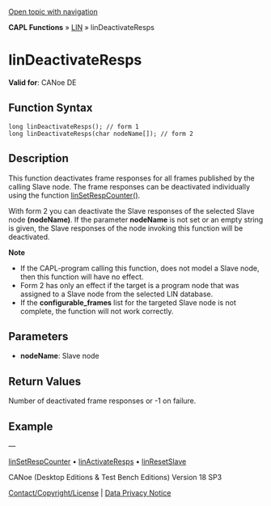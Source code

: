 [Open topic with navigation](../../../../../CANoeDEFamily.htm#Topics/CAPLFunctions/LIN/Functions/CAPLfunctionLINDeactivateResps.md)

**CAPL Functions** » [LIN](../CAPLfunctionsLINOverview.md) » linDeactivateResps

# linDeactivateResps

**Valid for**: CANoe DE

## Function Syntax

```plaintext
long linDeactivateResps(); // form 1
long linDeactivateResps(char nodeName[]); // form 2
```

## Description

This function deactivates frame responses for all frames published by the calling Slave node. The frame responses can be deactivated individually using the function [linSetRespCounter()](CAPLfunctionLINSetRespCounter.md).

With form 2 you can deactivate the Slave responses of the selected Slave node **(nodeName)**. If the parameter **nodeName** is not set or an empty string is given, the Slave responses of the node invoking this function will be deactivated.

**Note**

- If the CAPL-program calling this function, does not model a Slave node, then this function will have no effect.
- Form 2 has only an effect if the target is a program node that was assigned to a Slave node from the selected LIN database.
- If the **configurable_frames** list for the targeted Slave node is not complete, the function will not work correctly.

## Parameters

- **nodeName**: Slave node

## Return Values

Number of deactivated frame responses or -1 on failure.

## Example

—

[linSetRespCounter](CAPLfunctionLINSetRespCounter.md) • [linActivateResps](CAPLfunctionLINActivateResps.md) • [linResetSlave](CAPLfunctionLINResetSlave.md)

CANoe (Desktop Editions & Test Bench Editions) Version 18 SP3

[Contact/Copyright/License](../../../Shared/ContactCopyrightLicense.md) | [Data Privacy Notice](https://www.vector.com/int/en/company/get-info/privacy-policy/)
